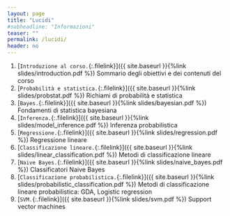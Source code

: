 ```yaml
---
layout: page
title: "Lucidi"
#subheadline: "Informazioni"
teaser: ""
permalink: /lucidi/
header: no
---
```



1. [`Introduzione al corso.`{:.filelink}]({{ site.baseurl }}{%link slides/introduction.pdf %}) Sommario degli obiettivi e dei contenuti del corso
1. [`Probabilità e statistica.`{:.filelink}]({{ site.baseurl }}{%link slides/probstat.pdf %}) Richiami di probabilità e statistica
1. [`Bayes.`{:.filelink}]({{ site.baseurl }}{%link slides/bayesian.pdf %}) Fondamenti di statistica bayesiana
1. [`Inferenza.`{:.filelink}]({{ site.baseurl }}{%link slides/model_inference.pdf %}) Inferenza probabilistica
1. [`Regressione.`{:.filelink}]({{ site.baseurl }}{%link slides/regression.pdf %}) Regressione lineare
1. [`Classificazione lineare.`{:.filelink}]({{ site.baseurl }}{%link slides/linear_classification.pdf %}) Metodi di classificazione lineare
1. [`Naive Bayes.`{:.filelink}]({{ site.baseurl }}{%link slides/naive_bayes.pdf %}) Classificatori Naive Bayes
1. [`Classificazione probabilistica.`{:.filelink}]({{ site.baseurl }}{%link slides/probabilistic_classification.pdf %}) Metodi di classificazione lineare probabilistica: GDA, Logistic regression
1. [`SVM.`{:.filelink}]({{ site.baseurl }}{%link slides/svm.pdf %}) Support vector machines

